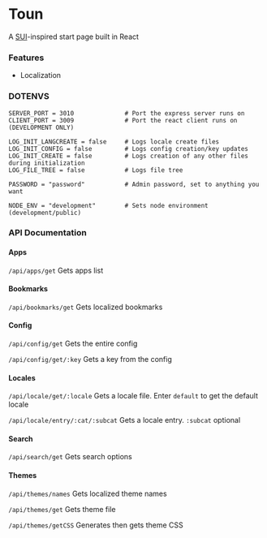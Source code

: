 # Toun
A [SUI](https://github.com/jeroenpardon/sui)-inspired start page built in React


### Features
- Localization

### DOTENVS
```
SERVER_PORT = 3010              # Port the express server runs on
CLIENT_PORT = 3009              # Port the react client runs on (DEVELOPMENT ONLY)

LOG_INIT_LANGCREATE = false     # Logs locale create files
LOG_INIT_CONFIG = false         # Logs config creation/key updates
LOG_INIT_CREATE = false         # Logs creation of any other files during initialization
LOG_FILE_TREE = false           # Logs file tree

PASSWORD = "password"           # Admin password, set to anything you want

NODE_ENV = "development"        # Sets node environment (development/public)
```


### API Documentation

#### Apps
`/api/apps/get` Gets apps list

#### Bookmarks
`/api/bookmarks/get` Gets localized bookmarks

#### Config
`/api/config/get` Gets the entire config

`/api/config/get/:key` Gets a key from the config

#### Locales
`/api/locale/get/:locale` Gets a locale file. Enter `default` to get the default locale

`/api/locale/entry/:cat/:subcat` Gets a locale entry. `:subcat` optional

#### Search
`/api/search/get` Gets search options

#### Themes
`/api/themes/names` Gets localized theme names

`/api/themes/get` Gets theme file

`/api/themes/getCSS` Generates then gets theme CSS